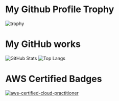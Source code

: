 # My Github Profile Trophy

![trophy](https://github-profile-trophy.vercel.app/?username=tsim-ohtsuru)

# My GitHub works

![GitHub Stats](https://github-readme-stats.vercel.app/api?username=tsim-ohtsuru&count_private=true&show_icons=true&theme=buefy)
![Top Langs](https://github-readme-stats.vercel.app/api/top-langs/?username=tsim-ohtsuru&theme=buefy)

# AWS Certified Badges

[![aws-certified-cloud-practitioner](https://user-images.githubusercontent.com/29392883/212599613-33268435-3a82-4c5a-9468-56e0a46a899e.png)](https://www.credly.com/badges/6c006c8f-7e1a-49c0-87ce-f96219e06699/public_url)
